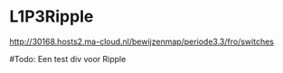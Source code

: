 # L1P3Ripple
http://30168.hosts2.ma-cloud.nl/bewijzenmap/periode3.3/fro/switches

#Todo: Een test div voor Ripple
